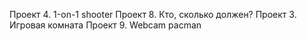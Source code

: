 Проект 4. 1-on-1 shooter
Проект 8. Кто, сколько должен?
Проект 3. Игровая комната
Проект 9. Webcam pacman